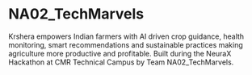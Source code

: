 # NA02_TechMarvels
Krshera empowers Indian farmers with AI driven crop guidance, health monitoring, smart recommendations and sustainable practices making agriculture more productive and profitable. Built during the NeuraX Hackathon at CMR Technical Campus by Team NA02_TechMarvels.
